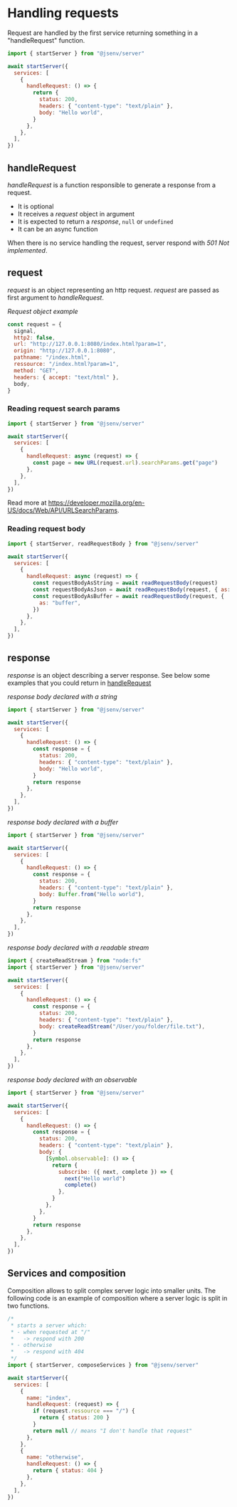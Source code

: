 # Handling requests

Request are handled by the first service returning something in a "handleRequest" function.

```js
import { startServer } from "@jsenv/server"

await startServer({
  services: [
    {
      handleRequest: () => {
        return {
          status: 200,
          headers: { "content-type": "text/plain" },
          body: "Hello world",
        }
      },
    },
  ],
})
```

## handleRequest

_handleRequest_ is a function responsible to generate a response from a request.

- It is optional
- It receives a _request_ object in argument
- It is expected to return a _response_, `null` or `undefined`
- It can be an async function

When there is no service handling the request, server respond with _501 Not implemented_.

## request

_request_ is an object representing an http request.
_request_ are passed as first argument to _handleRequest_.

_Request object example_

```js
const request = {
  signal,
  http2: false,
  url: "http://127.0.0.1:8080/index.html?param=1",
  origin: "http://127.0.0.1:8080",
  pathname: "/index.html",
  ressource: "/index.html?param=1",
  method: "GET",
  headers: { accept: "text/html" },
  body,
}
```

### Reading request search params

```js
import { startServer } from "@jsenv/server"

await startServer({
  services: [
    {
      handleRequest: async (request) => {
        const page = new URL(request.url).searchParams.get("page")
      },
    },
  ],
})
```

Read more at https://developer.mozilla.org/en-US/docs/Web/API/URLSearchParams.

### Reading request body

```js
import { startServer, readRequestBody } from "@jsenv/server"

await startServer({
  services: [
    {
      handleRequest: async (request) => {
        const requestBodyAsString = await readRequestBody(request)
        const requestBodyAsJson = await readRequestBody(request, { as: "json" })
        const requestBodyAsBuffer = await readRequestBody(request, {
          as: "buffer",
        })
      },
    },
  ],
})
```

## response

_response_ is an object describing a server response. See below some examples that you could return in [handleRequest](#handleRequest)

_response body declared with a string_

```js
import { startServer } from "@jsenv/server"

await startServer({
  services: [
    {
      handleRequest: () => {
        const response = {
          status: 200,
          headers: { "content-type": "text/plain" },
          body: "Hello world",
        }
        return response
      },
    },
  ],
})
```

_response body declared with a buffer_

```js
import { startServer } from "@jsenv/server"

await startServer({
  services: [
    {
      handleRequest: () => {
        const response = {
          status: 200,
          headers: { "content-type": "text/plain" },
          body: Buffer.from("Hello world"),
        }
        return response
      },
    },
  ],
})
```

_response body declared with a readable stream_

```js
import { createReadStream } from "node:fs"
import { startServer } from "@jsenv/server"

await startServer({
  services: [
    {
      handleRequest: () => {
        const response = {
          status: 200,
          headers: { "content-type": "text/plain" },
          body: createReadStream("/User/you/folder/file.txt"),
        }
        return response
      },
    },
  ],
})
```

_response body declared with an observable_

```js
import { startServer } from "@jsenv/server"

await startServer({
  services: [
    {
      handleRequest: () => {
        const response = {
          status: 200,
          headers: { "content-type": "text/plain" },
          body: {
            [Symbol.observable]: () => {
              return {
                subscribe: ({ next, complete }) => {
                  next("Hello world")
                  complete()
                },
              }
            },
          },
        }
        return response
      },
    },
  ],
})
```

## Services and composition

Composition allows to split complex server logic into smaller units.
The following code is an example of composition where a server logic is split in two functions.

```js
/*
 * starts a server which:
 * - when requested at "/"
 *   -> respond with 200
 * - otherwise
 *   -> respond with 404
 */
import { startServer, composeServices } from "@jsenv/server"

await startServer({
  services: [
    {
      name: "index",
      handleRequest: (request) => {
        if (request.ressource === "/") {
          return { status: 200 }
        }
        return null // means "I don't handle that request"
      },
    },
    {
      name: "otherwise",
      handleRequest: () => {
        return { status: 404 }
      },
    },
  ],
})
```

<!-- > Code above implement a server that could be described as follow:
>
> - when requested at `/`, respond with `204`
> - when requested at `/whatever`, respond with `200` -->

<!-- A service can be described as an async function receiving a request and returning a response or null.

On a real use case _requestToResponse_ needs to be splitted into smaller functions (services) to keep it maintainable. `@jsenv/server` provides an helper for this called _composeService_. It is an async function returning the first response produced by a list of async functions called in sequence. -->
